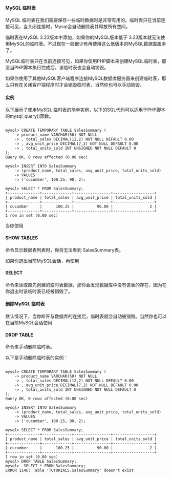 
#### MySQL 临时表

 MySQL 临时表在我们需要保存一些临时数据时是非常有用的。临时表只在当前连接可见，当关闭连接时，Mysql会自动删除表并释放所有空间。 

 临时表在MySQL 3.23版本中添加，如果你的MySQL版本低于 3.23版本就无法使用MySQL的临时表。不过现在一般很少有再使用这么低版本的MySQL数据库服务了。

 MySQL临时表只在当前连接可见，如果你使用PHP脚本来创建MySQL临时表，那没当PHP脚本执行完成后，该临时表也会自动销毁。

 如果你使用了其他MySQL客户端程序连接MySQL数据库服务器来创建临时表，那么只有在关闭客户端程序时才会销毁临时表，当然你也可以手动销毁。

 
#### 实例

 以下展示了使用MySQL 临时表的简单实例，以下的SQL代码可以适用于PHP脚本的mysql_query()函数。

 
```

mysql> CREATE TEMPORARY TABLE SalesSummary (
    -> product_name VARCHAR(50) NOT NULL
    -> , total_sales DECIMAL(12,2) NOT NULL DEFAULT 0.00
    -> , avg_unit_price DECIMAL(7,2) NOT NULL DEFAULT 0.00
    -> , total_units_sold INT UNSIGNED NOT NULL DEFAULT 0
);
Query OK, 0 rows affected (0.00 sec)

mysql> INSERT INTO SalesSummary
    -> (product_name, total_sales, avg_unit_price, total_units_sold)
    -> VALUES
    -> ('cucumber', 100.25, 90, 2);

mysql> SELECT * FROM SalesSummary;
+--------------+-------------+----------------+------------------+
| product_name | total_sales | avg_unit_price | total_units_sold |
+--------------+-------------+----------------+------------------+
| cucumber     |      100.25 |          90.00 |                2 |
+--------------+-------------+----------------+------------------+
1 row in set (0.00 sec)

```
 当你使用 

#### SHOW TABLES

命令显示数据表列表时，你将无法看到 SalesSummary表。


 如果你退出当前MySQL会话，再使用 

#### SELECT

命令来读取原先创建的临时表数据，那你会发现数据库中没有该表的存在，因为在你退出时该临时表已经被销毁了。

 

#### 删除MySQL 临时表

 默认情况下，当你断开与数据库的连接后，临时表就会自动被销毁。当然你也可以在当前MySQL会话使用

####  DROP TABLE 

 命令来手动删除临时表。

 以下是手动删除临时表的实例：

 
```

mysql> CREATE TEMPORARY TABLE SalesSummary (
    -> product_name VARCHAR(50) NOT NULL
    -> , total_sales DECIMAL(12,2) NOT NULL DEFAULT 0.00
    -> , avg_unit_price DECIMAL(7,2) NOT NULL DEFAULT 0.00
    -> , total_units_sold INT UNSIGNED NOT NULL DEFAULT 0
);
Query OK, 0 rows affected (0.00 sec)

mysql> INSERT INTO SalesSummary
    -> (product_name, total_sales, avg_unit_price, total_units_sold)
    -> VALUES
    -> ('cucumber', 100.25, 90, 2);

mysql> SELECT * FROM SalesSummary;
+--------------+-------------+----------------+------------------+
| product_name | total_sales | avg_unit_price | total_units_sold |
+--------------+-------------+----------------+------------------+
| cucumber     |      100.25 |          90.00 |                2 |
+--------------+-------------+----------------+------------------+
1 row in set (0.00 sec)
mysql> DROP TABLE SalesSummary;
mysql>  SELECT * FROM SalesSummary;
ERROR 1146: Table 'TUTORIALS.SalesSummary' doesn't exist

```
 

